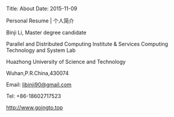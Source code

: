 Title: About
Date: 2015-11-09

Personal Resume | 个人简介

Binji Li, Master degree candidate

Parallel and Distributed Computing Institute
 & Services Computing Technology and System Lab

Huazhong University of Science and Technology

Wuhan,P.R.China,430074 

Email: libinji90@gmail.com

Tel: +86-18602717523

http://www.goingto.top

